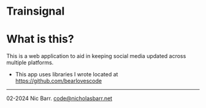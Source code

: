 # Trainsignal

# What is this?
This is a web application to aid in keeping social media updated across multiple platforms.
 

- This app uses libraries I wrote located at https://github.com/bearlovescode


---
02-2024 Nic Barr. <code@nicholasbarr.net>
